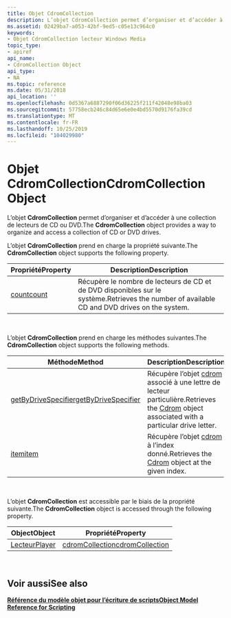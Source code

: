 ```yaml
---
title: Objet CdromCollection
description: L’objet CdromCollection permet d’organiser et d’accéder à une collection de lecteurs de CD ou DVD.
ms.assetid: 02429ba7-a053-42bf-9ed5-c05e13c964c0
keywords:
- Objet CdromCollection lecteur Windows Media
topic_type:
- apiref
api_name:
- CdromCollection Object
api_type:
- NA
ms.topic: reference
ms.date: 05/31/2018
api_location: ''
ms.openlocfilehash: 0d5367a6887290f06d36225f211f42048e98ba03
ms.sourcegitcommit: 57758ecb246c84d65e6e0e4bd5570d9176fa39cd
ms.translationtype: MT
ms.contentlocale: fr-FR
ms.lasthandoff: 10/25/2019
ms.locfileid: "104029980"
---
```

# <a name="cdromcollection-object"></a><span data-ttu-id="e73a6-104">Objet CdromCollection</span><span class="sxs-lookup"><span data-stu-id="e73a6-104">CdromCollection Object</span></span>

<span data-ttu-id="e73a6-105">L’objet **CdromCollection** permet d’organiser et d’accéder à une collection de lecteurs de CD ou DVD.</span><span class="sxs-lookup"><span data-stu-id="e73a6-105">The **CdromCollection** object provides a way to organize and access a collection of CD or DVD drives.</span></span>

<span data-ttu-id="e73a6-106">L’objet **CdromCollection** prend en charge la propriété suivante.</span><span class="sxs-lookup"><span data-stu-id="e73a6-106">The **CdromCollection** object supports the following property.</span></span>



| <span data-ttu-id="e73a6-107">Propriété</span><span class="sxs-lookup"><span data-stu-id="e73a6-107">Property</span></span>                           | <span data-ttu-id="e73a6-108">Description</span><span class="sxs-lookup"><span data-stu-id="e73a6-108">Description</span></span>                                                        |
|------------------------------------|--------------------------------------------------------------------|
| [<span data-ttu-id="e73a6-109">count</span><span class="sxs-lookup"><span data-stu-id="e73a6-109">count</span></span>](cdromcollection-count.md) | <span data-ttu-id="e73a6-110">Récupère le nombre de lecteurs de CD et de DVD disponibles sur le système.</span><span class="sxs-lookup"><span data-stu-id="e73a6-110">Retrieves the number of available CD and DVD drives on the system.</span></span> |



 

<span data-ttu-id="e73a6-111">L’objet **CdromCollection** prend en charge les méthodes suivantes.</span><span class="sxs-lookup"><span data-stu-id="e73a6-111">The **CdromCollection** object supports the following methods.</span></span>



| <span data-ttu-id="e73a6-112">Méthode</span><span class="sxs-lookup"><span data-stu-id="e73a6-112">Method</span></span>                                                         | <span data-ttu-id="e73a6-113">Description</span><span class="sxs-lookup"><span data-stu-id="e73a6-113">Description</span></span>                                                                               |
|----------------------------------------------------------------|-------------------------------------------------------------------------------------------|
| [<span data-ttu-id="e73a6-114">getByDriveSpecifier</span><span class="sxs-lookup"><span data-stu-id="e73a6-114">getByDriveSpecifier</span></span>](cdromcollection-getbydrivespecifier.md) | <span data-ttu-id="e73a6-115">Récupère l’objet [cdrom](cdrom-object.md) associé à une lettre de lecteur particulière.</span><span class="sxs-lookup"><span data-stu-id="e73a6-115">Retrieves the [Cdrom](cdrom-object.md) object associated with a particular drive letter.</span></span> |
| [<span data-ttu-id="e73a6-116">item</span><span class="sxs-lookup"><span data-stu-id="e73a6-116">item</span></span>](cdromcollection-item.md)                               | <span data-ttu-id="e73a6-117">Récupère l’objet [cdrom](cdrom-object.md) à l’index donné.</span><span class="sxs-lookup"><span data-stu-id="e73a6-117">Retrieves the [Cdrom](cdrom-object.md) object at the given index.</span></span>                        |



 

<span data-ttu-id="e73a6-118">L’objet **CdromCollection** est accessible par le biais de la propriété suivante.</span><span class="sxs-lookup"><span data-stu-id="e73a6-118">The **CdromCollection** object is accessed through the following property.</span></span>



| <span data-ttu-id="e73a6-119">Object</span><span class="sxs-lookup"><span data-stu-id="e73a6-119">Object</span></span>                      | <span data-ttu-id="e73a6-120">Propriété</span><span class="sxs-lookup"><span data-stu-id="e73a6-120">Property</span></span>                                      |
|-----------------------------|-----------------------------------------------|
| [<span data-ttu-id="e73a6-121">Lecteur</span><span class="sxs-lookup"><span data-stu-id="e73a6-121">Player</span></span>](player-object.md) | [<span data-ttu-id="e73a6-122">cdromCollection</span><span class="sxs-lookup"><span data-stu-id="e73a6-122">cdromCollection</span></span>](player-cdromcollection.md) |



 

## <a name="see-also"></a><span data-ttu-id="e73a6-123">Voir aussi</span><span class="sxs-lookup"><span data-stu-id="e73a6-123">See also</span></span>

<dl> <dt>

[<span data-ttu-id="e73a6-124">**Référence du modèle objet pour l’écriture de scripts**</span><span class="sxs-lookup"><span data-stu-id="e73a6-124">**Object Model Reference for Scripting**</span></span>](object-model-reference-for-scripting.md)
</dt> </dl>

 

 




